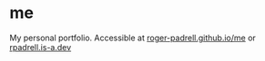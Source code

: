 # me
My personal portfolio. Accessible at [roger-padrell.github.io/me](https://roger-padrell.github.io/me) or [rpadrell.is-a.dev](https://rpadrell.is-a.dev)
